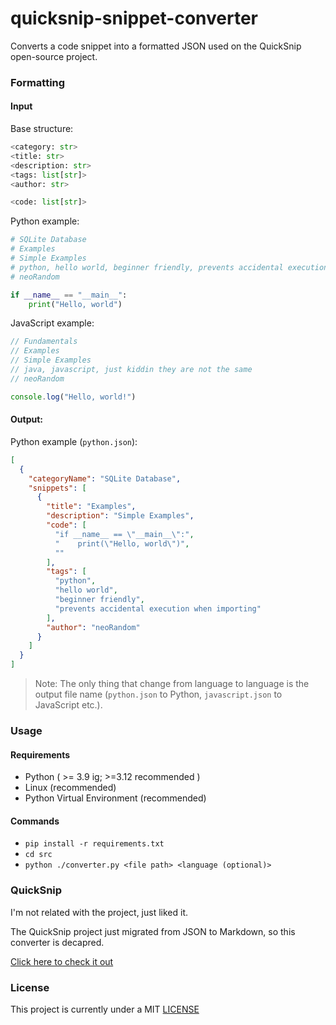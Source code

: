 # quicksnip-snippet-converter
Converts a code snippet into a formatted JSON used on the QuickSnip open-source project.

### Formatting

#### Input

Base structure:
``` python
<category: str>
<title: str>
<description: str>
<tags: list[str]>
<author: str>

<code: list[str]>
```

Python example:
``` python
# SQLite Database
# Examples
# Simple Examples
# python, hello world, beginner friendly, prevents accidental execution when importing
# neoRandom

if __name__ == "__main__":
    print("Hello, world")
```

JavaScript example:
``` javascript
// Fundamentals
// Examples
// Simple Examples
// java, javascript, just kiddin they are not the same
// neoRandom

console.log("Hello, world!")
```

#### Output:

Python example (`python.json`):
``` json
[
  {
    "categoryName": "SQLite Database",
    "snippets": [
      {
        "title": "Examples",
        "description": "Simple Examples",
        "code": [
          "if __name__ == \"__main__\":",
          "    print(\"Hello, world\")",
          ""
        ],
        "tags": [
          "python",
          "hello world",
          "beginner friendly",
          "prevents accidental execution when importing"
        ],
        "author": "neoRandom"
      }
    ]
  }
]
```

> Note: The only thing that change from language to language is the output file name (`python.json` to Python, `javascript.json` to JavaScript etc.).

### Usage

#### Requirements
- Python ( >= 3.9 ig; >=3.12 recommended )
- Linux (recommended)
- Python Virtual Environment (recommended)

#### Commands

- `pip install -r requirements.txt`
- `cd src`
- `python ./converter.py <file path> <language (optional)>`

### QuickSnip

I'm not related with the project, just liked it.

The QuickSnip project just migrated from JSON to Markdown, so this converter is decapred.

[Click here to check it out](https://github.com/dostonnabotov/quicksnip)

### License

This project is currently under a MIT [LICENSE](LICENSE)

